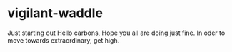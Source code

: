 # vigilant-waddle
Just starting out
Hello carbons,
 Hope you all are doing just fine. In oder to move towards extraordinary, get high.
